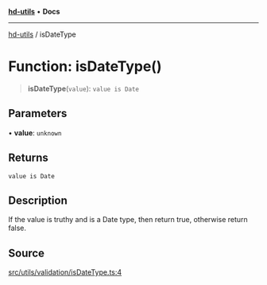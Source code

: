 [**hd-utils**](../README.md) • **Docs**

***

[hd-utils](../globals.md) / isDateType

# Function: isDateType()

> **isDateType**(`value`): `value is Date`

## Parameters

• **value**: `unknown`

## Returns

`value is Date`

## Description

If the value is truthy and is a Date type, then return true, otherwise return false.

## Source

[src/utils/validation/isDateType.ts:4](https://github.com/AhmadHddad/h-utils/blob/f7bb9ae71f981ffef49079271b9540862594b7e6/src/utils/validation/isDateType.ts#L4)

